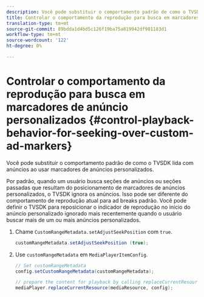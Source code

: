 ```yaml
---
description: Você pode substituir o comportamento padrão de como o TVSDK lida com anúncios ao usar marcadores de anúncios personalizados.
title: Controlar o comportamento da reprodução para busca em marcadores de anúncios personalizados
translation-type: tm+mt
source-git-commit: 89bdda1d4bd5c126f19ba75a819942df901183d1
workflow-type: tm+mt
source-wordcount: '122'
ht-degree: 0%

---
```



# Controlar o comportamento da reprodução para busca em marcadores de anúncio personalizados {#control-playback-behavior-for-seeking-over-custom-ad-markers}

Você pode substituir o comportamento padrão de como o TVSDK lida com anúncios ao usar marcadores de anúncios personalizados.

Por padrão, quando um usuário busca seções de anúncios ou seções passadas que resultam do posicionamento de marcadores de anúncios personalizados, o TVSDK ignora os anúncios. Isso pode ser diferente do comportamento de reprodução atual para ad breaks padrão. Você pode definir o TVSDK para reposicionar o indicador de reprodução no início do anúncio personalizado ignorado mais recentemente quando o usuário buscar mais de um ou mais anúncios personalizados.

1. Chame `CustomRangeMetadata.setAdjustSeekPosition` com `true`.

   ```java
   customRangeMetadata.setAdjustSeekPosition (true);
   ```

1. Use `customRangeMetadata` em `MediaPlayerItemConfig`.

   ```java
   // Set customRangeMetadata 
   config.setCustomRangeMetadata(customRangeMetadata); 
   
   // prepare the content for playback by calling replaceCurrentResource 
   mediaPlayer.replaceCurrentResource(mediaResource, config); 
   ```
